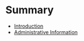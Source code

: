 # Summary

* [Introduction](README.md)
* [Administrative Information](administrative-information.md)

